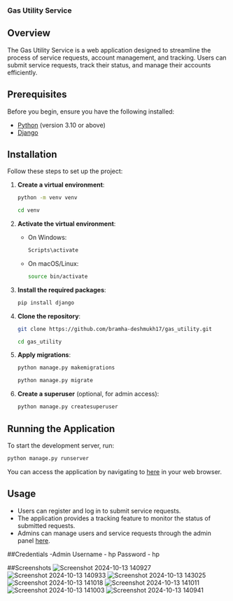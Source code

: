 ### Gas Utility Service

## Overview
The Gas Utility Service is a web application designed to streamline the process of service requests, account management, and tracking. Users can submit service requests, track their status, and manage their accounts efficiently.



## Prerequisites
Before you begin, ensure you have the following installed:
- [Python](https://www.python.org/downloads/) (version 3.10 or above)
- [Django](https://www.djangoproject.com/download/)
## Installation
Follow these steps to set up the project:

1. **Create a virtual environment**:
   ```bash
   python -m venv venv
   ```
   ```bash
   cd venv
   ```

2. **Activate the virtual environment**:
   - On Windows:
     ```bash
     Scripts\activate
     ```
   - On macOS/Linux:
     ```bash
     source bin/activate
     ```

3. **Install the required packages**:
   ```bash
   pip install django
   ```

4. **Clone the repository**:
   ```bash
   git clone https://github.com/bramha-deshmukh17/gas_utility.git
   ```
   ```bash
   cd gas_utility
   ```

5. **Apply migrations**:
   ```bash
   python manage.py makemigrations
   ```
   ```bash
   python manage.py migrate
   ```

7. **Create a superuser** (optional, for admin access):
   ```bash
   python manage.py createsuperuser
   ```

## Running the Application
To start the development server, run:
```bash
python manage.py runserver
```
You can access the application by navigating to [here](http://127.0.0.1:8000/) in your web browser.

## Usage
- Users can register and log in to submit service requests.
- The application provides a tracking feature to monitor the status of submitted requests.
- Admins can manage users and service requests through the admin panel [here](http://127.0.0.1:8000/admin/).

##Credentials
 -Admin 
    Username - hp
    Password - hp
    
##Screenshots
![Screenshot 2024-10-13 140927](https://github.com/user-attachments/assets/040300a4-65e9-4ce1-9c25-cce34b63beaa)
![Screenshot 2024-10-13 140933](https://github.com/user-attachments/assets/7f40de24-0f2b-470c-abb7-1697922a22b8)
![Screenshot 2024-10-13 143025](https://github.com/user-attachments/assets/6f46e627-e6f6-4949-a115-72bde6be519f)
![Screenshot 2024-10-13 141018](https://github.com/user-attachments/assets/28c58ce2-7e6e-416a-9261-032f0ca73177)
![Screenshot 2024-10-13 141011](https://github.com/user-attachments/assets/09f26b28-1917-4257-b846-1640992a7119)
![Screenshot 2024-10-13 141003](https://github.com/user-attachments/assets/f7f9b4a8-860b-4400-bbcc-79b49a5b1fe9)
![Screenshot 2024-10-13 140941](https://github.com/user-attachments/assets/966e85e4-a90f-4ef1-983a-f0c0a41ebff5)
